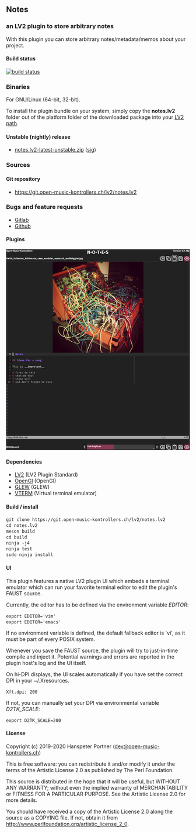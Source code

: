 ## Notes

### an LV2 plugin to store arbitrary notes

With this plugin you can store arbitrary notes/metadata/memos about your project.

#### Build status

[![build status](https://gitlab.com/OpenMusicKontrollers/notes.lv2/badges/master/build.svg)](https://gitlab.com/OpenMusicKontrollers/notes.lv2/commits/master)

### Binaries

For GNU/Linux (64-bit, 32-bit).

To install the plugin bundle on your system, simply copy the __notes.lv2__
folder out of the platform folder of the downloaded package into your
[LV2 path](http://lv2plug.in/pages/filesystem-hierarchy-standard.html).

<!--
#### Stable release

* [notes.lv2-0.12.0.zip](https://dl.open-music-kontrollers.ch/notes.lv2/stable/notes.lv2-0.12.0.zip) ([sig](https://dl.open-music-kontrollers.ch/notes.lv2/stable/notes.lv2-0.12.0.zip.sig))
-->

#### Unstable (nightly) release

* [notes.lv2-latest-unstable.zip](https://dl.open-music-kontrollers.ch/notes.lv2/unstable/notes.lv2-latest-unstable.zip) ([sig](https://dl.open-music-kontrollers.ch/notes.lv2/unstable/notes.lv2-latest-unstable.zip.sig))

### Sources

<!--
#### Stable release

* [notes.lv2-0.12.0.tar.xz](https://git.open-music-kontrollers.ch/lv2/notes.lv2/snapshot/notes.lv2-0.12.0.tar.xz)([sig](https://git.open-music-kontrollers.ch/lv2/notes.lv2/snapshot/notes.lv2-0.12.0.tar.xz.asc))
-->

#### Git repository

* <https://git.open-music-kontrollers.ch/lv2/notes.lv2>

### Bugs and feature requests

* [Gitlab](https://gitlab.com/OpenMusicKontrollers/notes.lv2)
* [Github](https://github.com/OpenMusicKontrollers/notes.lv2)

#### Plugins

![Screenshot](/screenshots/screenshot_1.png)

#### Dependencies

* [LV2](http://lv2plug.in) (LV2 Plugin Standard)
* [OpenGl](https://www.opengl.org) (OpenGl)
* [GLEW](http://glew.sourceforge.net) (GLEW)
* [VTERM](http://www.leonerd.org.uk/code/libvterm) (Virtual terminal emulator)

#### Build / install

	git clone https://git.open-music-kontrollers.ch/lv2/notes.lv2
	cd notes.lv2
	meson build
	cd build
	ninja -j4
	ninja test
	sudo ninja install

#### UI

This plugin features a native LV2 plugin UI which embeds a terminal emulator
which can run your favorite terminal editor to edit the plugin's FAUST source.

Currently, the editor has to be defined via the environment variable *EDITOR*:

    export EDITOR='vim'
    export EDITOR='emacs'

If no environment variable is defined, the default fallback editor is 'vi', as
it must be part of every POSIX system.

Whenever you save the FAUST source, the plugin will try to just-in-time compile and
inject it. Potential warnings and errors are reported in the plugin host's log
and the UI itself.

On hi-DPI displays, the UI scales automatically if you have set the correct DPI
in your ~/.Xresources.

    Xft.dpi: 200

If not, you can manually set your DPI via environmental variable *D2TK_SCALE*:

    export D2TK_SCALE=200

#### License

Copyright (c) 2019-2020 Hanspeter Portner (dev@open-music-kontrollers.ch)

This is free software: you can redistribute it and/or modify
it under the terms of the Artistic License 2.0 as published by
The Perl Foundation.

This source is distributed in the hope that it will be useful,
but WITHOUT ANY WARRANTY; without even the implied warranty of
MERCHANTABILITY or FITNESS FOR A PARTICULAR PURPOSE. See the
Artistic License 2.0 for more details.

You should have received a copy of the Artistic License 2.0
along the source as a COPYING file. If not, obtain it from
<http://www.perlfoundation.org/artistic_license_2_0>.
